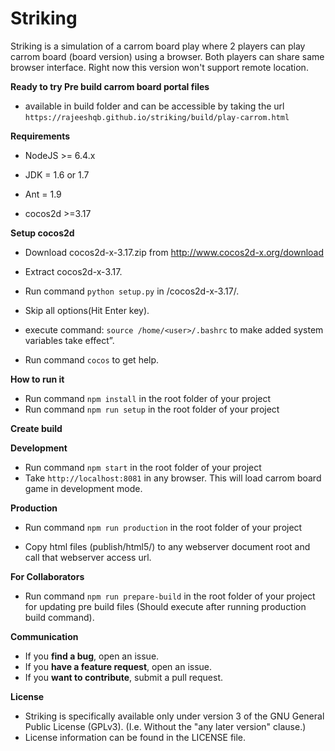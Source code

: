 # Striking
Striking is a simulation of a carrom board play where 2 players can play carrom board (board version) using a browser. Both players can share same browser interface.
Right now this version won't support remote location.

**Ready to try Pre build carrom board portal files**

- available in build folder and can be accessible by taking the url ```https://rajeeshqb.github.io/striking/build/play-carrom.html```

**Requirements**

- NodeJS   >= 6.4.x

- JDK      = 1.6 or 1.7

- Ant      = 1.9

- cocos2d  >=3.17

**Setup cocos2d**

- Download cocos2d-x-3.17.zip from http://www.cocos2d-x.org/download

- Extract cocos2d-x-3.17.

- Run command ```python setup.py```	in <path>/cocos2d-x-3.17/.
  
- Skip all options(Hit Enter key).

- execute command: ```source /home/<user>/.bashrc``` to make added system variables take effect”.
  
- Run command ```cocos``` to get help.

**How to run it**

- Run command ```npm install``` in the root folder of your project
- Run command  ```npm run setup``` in the root folder of your project

**Create build**

**Development**

- Run command ```npm start``` in the root folder of your project
- Take ```http://localhost:8081``` in any browser. This will load carrom board game in development mode.

**Production**

- Run command ```npm run production``` in the root folder of your project

- Copy html files (publish/html5/) to any webserver document root and call that webserver access url.

**For Collaborators**

- Run command ```npm run prepare-build``` in the root folder of your project for updating pre build files (Should execute after running production build command).

**Communication**

- If you **find a bug**, open an issue.
- If you **have a feature request**, open an issue.
- If you **want to contribute**, submit a pull request.

**License**

- Striking is specifically available only under version 3 of the GNU General Public License (GPLv3). (I.e. Without the "any later version" clause.)
- License information can be found in the LICENSE file.

